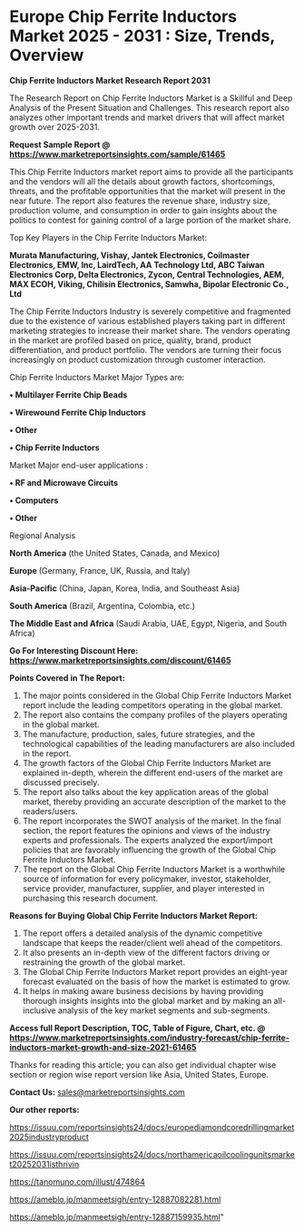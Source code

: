 # Europe Chip Ferrite Inductors Market 2025 - 2031 : Size, Trends, Overview

<strong>Chip Ferrite Inductors Market Research Report 2031</strong>

The Research Report on Chip Ferrite Inductors Market is a Skillful and Deep Analysis of the Present Situation and Challenges. This research report also analyzes other important trends and market drivers that will affect market growth over 2025-2031.

<strong>Request Sample Report @ <a href=https://www.marketreportsinsights.com/sample/61465>https://www.marketreportsinsights.com/sample/61465</a></strong>

This Chip Ferrite Inductors market report aims to provide all the participants and the vendors will all the details about growth factors, shortcomings, threats, and the profitable opportunities that the market will present in the near future. The report also features the revenue share, industry size, production volume, and consumption in order to gain insights about the politics to contest for gaining control of a large portion of the market share.

Top Key Players in the Chip Ferrite Inductors Market:

<strong>Murata Manufacturing, Vishay, Jantek Electronics, Coilmaster Electronics, EMW, Inc, LairdTech, AA Technology Ltd, ABC Taiwan Electronics Corp, Delta Electronics, Zycon, Central Technologies, AEM, MAX ECOH, Viking, Chilisin Electronics, Samwha, Bipolar Electronic Co., Ltd</strong>

The Chip Ferrite Inductors Industry is severely competitive and fragmented due to the existence of various established players taking part in different marketing strategies to increase their market share. The vendors operating in the market are profiled based on price, quality, brand, product differentiation, and product portfolio. The vendors are turning their focus increasingly on product customization through customer interaction.

Chip Ferrite Inductors Market Major Types are:

<strong>• Multilayer Ferrite Chip Beads

• Wirewound Ferrite Chip Inductors

• Other

• Chip Ferrite Inductors</strong>

Market Major end-user applications :

<strong>• RF and Microwave Circuits

• Computers

• Other</strong>

Regional Analysis

</u><strong><b>North America</b></strong> (the United States, Canada, and Mexico)

<strong><b>Europe </b></strong>(Germany, France, UK, Russia, and Italy)

<strong><b>Asia-Pacific</b></strong> (China, Japan, Korea, India, and Southeast Asia)

<strong><b>South America</b></strong> (Brazil, Argentina, Colombia, etc.)

<strong><b>The Middle East and Africa</b></strong> (Saudi Arabia, UAE, Egypt, Nigeria, and South Africa)

<strong>Go For Interesting Discount Here: <a href=https://www.marketreportsinsights.com/discount/61465>https://www.marketreportsinsights.com/discount/61465</a></strong>

<strong>Points Covered in The Report:</strong>
<ol>
  <li>The major points considered in the Global Chip Ferrite Inductors Market report include the leading competitors operating in the global market.</li>
  <li>The report also contains the company profiles of the players operating in the global market.</li>
  <li>The manufacture, production, sales, future strategies, and the technological capabilities of the leading manufacturers are also included in the report.</li>
  <li>The growth factors of the Global Chip Ferrite Inductors Market are explained in-depth, wherein the different end-users of the market are discussed precisely.</li>
  <li>The report also talks about the key application areas of the global market, thereby providing an accurate description of the market to the readers/users.</li>
  <li>The report incorporates the SWOT analysis of the market. In the final section, the report features the opinions and views of the industry experts and professionals. The experts analyzed the export/import policies that are favorably influencing the growth of the Global Chip Ferrite Inductors Market.</li>
  <li>The report on the Global Chip Ferrite Inductors Market is a worthwhile source of information for every policymaker, investor, stakeholder, service provider, manufacturer, supplier, and player interested in purchasing this research document.</li>
</ol>
<strong>Reasons for Buying Global Chip Ferrite Inductors Market Report:</strong>

<ol>
  <li>The report offers a detailed analysis of the dynamic competitive landscape that keeps the reader/client well ahead of the competitors.</li>
  <li>It also presents an in-depth view of the different factors driving or restraining the growth of the global market.</li>
  <li>The Global Chip Ferrite Inductors Market report provides an eight-year forecast evaluated on the basis of how the market is estimated to grow.</li>
  <li>It helps in making aware business decisions by having providing thorough insights insights into the global market and by making an all-inclusive analysis of the key market segments and sub-segments.</li>
</ol>
<strong>Access full Report Description, TOC, Table of Figure, Chart, etc. @ <a href=https://www.marketreportsinsights.com/industry-forecast/chip-ferrite-inductors-market-growth-and-size-2021-61465>https://www.marketreportsinsights.com/industry-forecast/chip-ferrite-inductors-market-growth-and-size-2021-61465</a></strong>


Thanks for reading this article; you can also get individual chapter wise section or region wise report version like Asia, United States, Europe.

<strong>Contact Us:</strong>
sales@marketreportsinsights.com

<strong>Our other reports:</strong>

<a href=https://issuu.com/reportsinsights24/docs/europediamondcoredrillingmarket2025industryproduct>https://issuu.com/reportsinsights24/docs/europediamondcoredrillingmarket2025industryproduct</a>

<a href=https://issuu.com/reportsinsights24/docs/northamericaoilcoolingunitsmarket20252031isthrivin>https://issuu.com/reportsinsights24/docs/northamericaoilcoolingunitsmarket20252031isthrivin</a>

<a href=https://tanomuno.com/illust/474864>https://tanomuno.com/illust/474864</a>

<a href=https://ameblo.jp/manmeetsigh/entry-12887082281.html>https://ameblo.jp/manmeetsigh/entry-12887082281.html</a>

<a href=https://ameblo.jp/manmeetsigh/entry-12887159935.html>https://ameblo.jp/manmeetsigh/entry-12887159935.html</a>"
